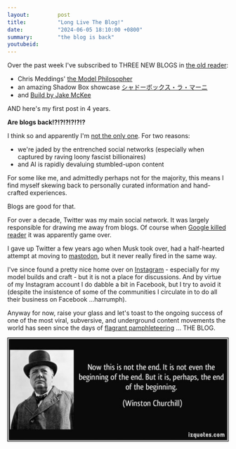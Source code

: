 ```yaml
---
layout:         post
title:          "Long Live The Blog!"
date:           "2024-06-05 18:10:00 +0800"
summary:        "the blog is back"
youtubeid:
---
```


Over the past week I've subscribed to THREE NEW BLOGS in [the old reader](https://theoldreader.com/):

* Chris Meddings' [the Model Philosopher](https://modelphilosopher.com/)
* an amazing Shadow Box showcase [シャドーボックス・ラ・マーニ](https://shadow-box-ramagni.com/blog/)
* and [Build by Jake McKee](https://build.jakemckee.com/)

AND here's my first post in 4 years.

**Are blogs back!?!?!?!?!?!?**

I think so
and apparently I'm [not the only one](https://www.louisestigell.com/blog/the-blog-is-dead-long-live-the-blog). For two reasons:

* we're jaded by the entrenched social networks (especially when captured by raving loony fascist billionaires)
* and AI is rapidly devaluing stumbled-upon content

For some like me, and admittedly perhaps not for the majority, this means I find myself skewing back to personally curated information and hand-crafted experiences.

Blogs are good for that.

For over a decade, Twitter was my main social network.
It was largely responsible for drawing me away from blogs.
Of course when [Google killed reader](https://www.theverge.com/23778253/google-reader-death-2013-rss-social) it was apparently game over.

I gave up Twitter a few years ago when Musk took over, had a half-hearted attempt at moving to [mastodon](https://ruby.social/@tardate), but it never really fired in the same way.

I've since found a pretty nice home over on [Instagram](https://www.instagram.com/little.electronic.art.projects/) - especially for my model builds and craft - but it is not a place for discussions.
And by virtue of my Instagram account I do dabble a bit in Facebook, but I try to avoid it (despite the insistence of some of the communities I circulate in to do all their business on Facebook ...harrumph).

Anyway for now, raise your glass and let's toast to the ongoing success of one of the most viral, subversive, and underground content movements the world has seen since the days of [flagrant pamphleteering](https://en.wikipedia.org/wiki/Pamphleteer) ... THE BLOG.

![quote-now-this-is-not-the-end-winston-churchill](/assets/quote-now-this-is-not-the-end-winston-churchill.jpg)

